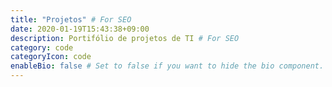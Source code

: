 ```yaml
---
title: "Projetos" # For SEO
date: 2020-01-19T15:43:38+09:00
description: Portifólio de projetos de TI # For SEO
category: code
categoryIcon: code
enableBio: false # Set to false if you want to hide the bio component.
---
```

